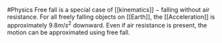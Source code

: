 #Physics 
Free fall is a special case of [[kinematics]] $-$ falling without air resistance. For all freely falling objects on [[Earth]], the [[Acceleration]] is approximately $9.8m/s^2$ downward. Even if air resistance is present, the motion can be approximated using free fall.